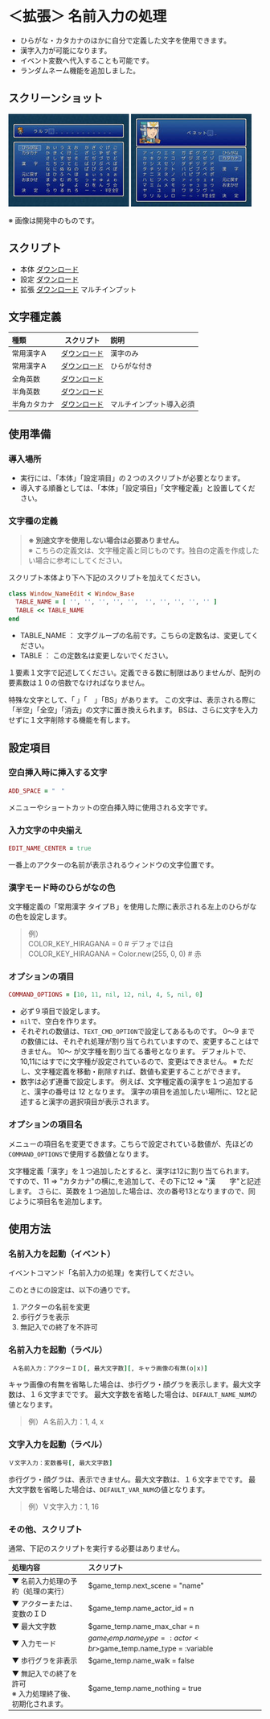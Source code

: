 # ＜拡張＞ 名前入力の処理

- ひらがな・カタカナのほかに自分で定義した文字を使用できます。
- 漢字入力が可能になります。
- イベント変数へ代入することも可能です。
- ランダムネーム機能を追加しました。

## スクリーンショット

![スクショ１](imgs/SS0911121225530.jpg)
![スクショ２](imgs/SS0911121226336.jpg)

※ 画像は開発中のものです。

## スクリプト

- 本体 [ダウンロード](https://raw.githubusercontent.com/cacao-soft/RMVX/main/ExName.rb)
- 設定 [ダウンロード](https://raw.githubusercontent.com/cacao-soft/RMVX/main/ExName/ExName_config.rb)
- 拡張 [ダウンロード](https://raw.githubusercontent.com/cacao-soft/RMVX/main/ExName/ExName_multi.rb) マルチインプット

## 文字種定義

|種類|スクリプト|説明|
|:-|:-:|:-|
|常用漢字Ａ|[ダウンロード](https://raw.githubusercontent.com/cacao-soft/RMVX/main/ExName/niKanji1.rb)|漢字のみ|
|常用漢字Ａ|[ダウンロード](https://raw.githubusercontent.com/cacao-soft/RMVX/main/ExName/niKanji1.rb)|ひらがな付き|
|全角英数|[ダウンロード](https://raw.githubusercontent.com/cacao-soft/RMVX/main/ExName/niEisu.rb)||
|半角英数|[ダウンロード](https://raw.githubusercontent.com/cacao-soft/RMVX/main/ExName/niHalfEisu.rb)||
|半角カタカナ|[ダウンロード](https://raw.githubusercontent.com/cacao-soft/RMVX/main/ExName/niHalfKana.rb)|マルチインプット導入必須|

## 使用準備

### 導入場所

- 実行には、「本体」「設定項目」の２つのスクリプトが必要となります。
- 導入する順番としては、「本体」「設定項目」「文字種定義」と設置してください。

### 文字種の定義

> **※ 別途文字を使用しない場合は必要ありません。**<br>
> ※ こちらの定義文は、文字種定義と同じものです。独自の定義を作成したい場合に参考にしてください。

スクリプト本体より下へ下記のスクリプトを加えてください。

```ruby
class Window_NameEdit < Window_Base
  TABLE_NAME = [ '', '', '', '', '',  '', '', '', '', '' ]
  TABLE << TABLE_NAME
end
```

- TABLE_NAME ： 文字グループの名前です。こちらの定数名は、変更してください。
- TABLE ： この定数名は変更しないでください。

１要素１文字で記述してください。定義できる数に制限はありませんが、配列の要素数は１０の倍数でなければなりません。

特殊な文字として、「 」「　」「BS」があります。
この文字は、表示される際に「半空」「全空」「消去」の文字に置き換えられます。
BSは、さらに文字を入力せずに１文字削除する機能を有します。

## 設定項目

### 空白挿入時に挿入する文字

```rb
ADD_SPACE = "　"
```
メニューやショートカットの空白挿入時に使用される文字です。

### 入力文字の中央揃え

```rb
EDIT_NAME_CENTER = true
```
一番上のアクターの名前が表示されるウィンドウの文字位置です。 

### 漢字モード時のひらがなの色

文字種定義の「常用漢字 タイプＢ」を使用した際に表示される左上のひらがなの色を設定します。

> 例）<br>
> COLOR_KEY_HIRAGANA = 0 # デフォでは白<br>
> COLOR_KEY_HIRAGANA = Color.new(255, 0, 0) # 赤

### オプションの項目

```rb
COMMAND_OPTIONS = [10, 11, nil, 12, nil, 4, 5, nil, 0]
```

- 必ず９項目で設定します。
- `nil`で、空白を作ります。
- それぞれの数値は、`TEXT_CMD_OPTION`で設定してあるものです。
  0～9 までの数値には、それぞれ処理が割り当てられていますので、変更することはできません。
  10～ が文字種を割り当てる番号となります。
  デフォルトで、10,11にはすでに文字種が設定されているので、変更はできません。
  ※ ただし、文字種定義を移動・削除すれば、数値も変更することができます。
- 数字は必ず連番で設定します。
  例えば、文字種定義の漢字を１つ追加すると、漢字の番号は 12 となります。
  漢字の項目を追加したい場所に、12と記述すると漢字の選択項目が表示されます。 

### オプションの項目名

メニューの項目名を変更できます。こちらで設定されている数値が、先ほどの`COMMAND_OPTIONS`で使用する数値となります。


文字種定義「漢字」を１つ追加したとすると、漢字は12に割り当てられます。
ですので、11 => "カタカナ"の横に,を追加して、その下に12 => "漢　　字"と記述します。
さらに、英数を１つ追加した場合は、次の番号13となりますので、同じように項目名を追加します。  

## 使用方法

### 名前入力を起動（イベント）

イベントコマンド「名前入力の処理」を実行してください。

このときにの設定は、以下の通りです。
 1. アクターの名前を変更
 1. 歩行グラを表示
 1. 無記入での終了を不許可

### 名前入力を起動（ラベル）

```ruby
 Ａ名前入力：アクターＩＤ[, 最大文字数][, キャラ画像の有無(o|x)]
```

キャラ画像の有無を省略した場合は、歩行グラ・顔グラを表示します。最大文字数は、１６文字までです。
最大文字数を省略した場合は、`DEFAULT_NAME_NUM`の値となります。
> 例）Ａ名前入力：1, 4, x 

### 文字入力を起動（ラベル）

```ruby
Ｖ文字入力：変数番号[, 最大文字数]
```

歩行グラ・顔グラは、表示できません。最大文字数は、１６文字までです。
最大文字数を省略した場合は、`DEFAULT_VAR_NUM`の値となります。

> 例）Ｖ文字入力：1, 16

### その他、スクリプト

通常、下記のスクリプトを実行する必要はありません。

|処理内容|スクリプト|
|:-|:-|
|▼ 名前入力処理の予約（処理の実行）|$game_temp.next_scene = "name"|
|▼ アクターまたは、変数のＩＤ|$game_temp.name_actor_id = n|
|▼ 最大文字数|$game_temp.name_max_char = n|
|▼ 入力モード|$game_temp.name_type = :actor<br>$game_temp.name_type = :variable|
|▼ 歩行グラを非表示|$game_temp.name_walk = false|
|▼ 無記入での終了を許可<br>※ 入力処理終了後、初期化されます。|$game_temp.name_nothing = true|
